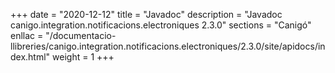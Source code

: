 +++
date        = "2020-12-12"
title       = "Javadoc"
description = "Javadoc canigo.integration.notificacions.electroniques 2.3.0"
sections    = "Canigó"
enllac		= "/documentacio-llibreries/canigo.integration.notificacions.electroniques/2.3.0/site/apidocs/index.html"
weight		= 1
+++
